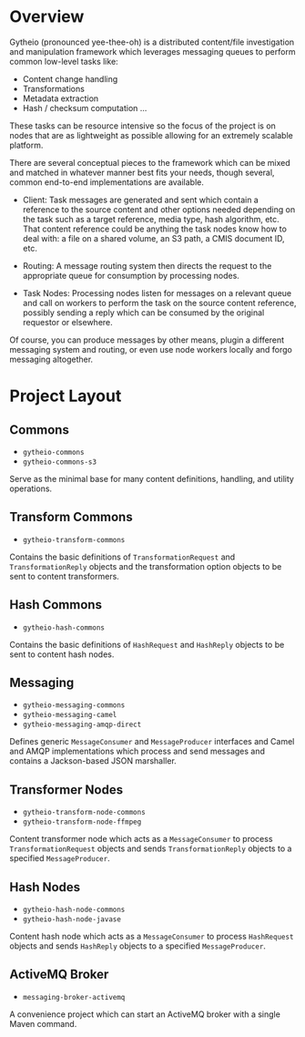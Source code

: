 
Overview
========

Gytheio (pronounced yee-thee-oh) is a distributed content/file investigation and manipulation framework which leverages messaging queues to perform common low-level tasks like:

  * Content change handling
  * Transformations
  * Metadata extraction
  * Hash / checksum computation
…

These tasks can be resource intensive so the focus of the project is on nodes that are as lightweight as possible allowing for an extremely scalable platform.

There are several conceptual pieces to the framework which can be mixed and matched in whatever manner best fits your needs, though several, common end-to-end implementations are available.

* Client: Task messages are generated and sent which contain a reference to the source content and other options needed depending on the task such as a target reference, media type, hash algorithm, etc.  That content reference could be anything the task nodes know how to deal with: a file on a shared volume, an S3 path, a CMIS document ID, etc.

* Routing: A message routing system then directs the request to the appropriate queue for consumption by processing nodes.

* Task Nodes: Processing nodes listen for messages on a relevant queue and call on workers to perform the task on the source content reference, possibly sending a reply which can be consumed by the original requestor or elsewhere.

Of course, you can produce messages by other means, plugin a different messaging system and routing, or even use node workers locally and forgo messaging altogether.


Project Layout
==============

Commons
-------

* `gytheio-commons`
* `gytheio-commons-s3`

Serve as the minimal base for many content definitions, handling, 
and utility operations.

Transform Commons
----------------------

* `gytheio-transform-commons`

Contains the basic definitions of `TransformationRequest` and `TransformationReply`
objects and the transformation option objects to be sent to content transformers.

Hash Commons
----------------------

* `gytheio-hash-commons`

Contains the basic definitions of `HashRequest` and `HashReply`
objects to be sent to content hash nodes.

Messaging
---------

* `gytheio-messaging-commons`
* `gytheio-messaging-camel`
* `gytheio-messaging-amqp-direct`

Defines generic `MessageConsumer` and `MessageProducer` interfaces and Camel and
AMQP implementations which process and send messages and contains a Jackson-based JSON marshaller.

Transformer Nodes
-----------------

* `gytheio-transform-node-commons`
* `gytheio-transform-node-ffmpeg`

Content transformer node which acts as a `MessageConsumer` to process 
`TransformationRequest` objects and sends `TransformationReply` objects 
to a specified `MessageProducer`.

Hash Nodes
-----------------

* `gytheio-hash-node-commons`
* `gytheio-hash-node-javase`

Content hash node which acts as a `MessageConsumer` to process 
`HashRequest` objects and sends `HashReply` objects 
to a specified `MessageProducer`.

ActiveMQ Broker
---------------

* `messaging-broker-activemq`

A convenience project which can start an ActiveMQ broker with a single Maven command.


